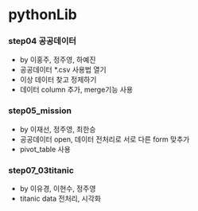 # pythonLib

### step04 공공데이터
- by 이홍주, 정주영, 하예진 
- 공공데이터 *.csv 사용법 열기 
- 이상 데이터 찾고 정제하기
- 데이터 column 추가, merge기능 사용      

### step05_mission
 - by 이재선, 정주영, 최한승
 - 공공데이터 open, 데이터 전처리로 서로 다른 form 맞추가
 - pivot_table 사용


### step07_03titanic
- by 이유경, 이현수, 정주영
- titanic data 전처리, 시각화
